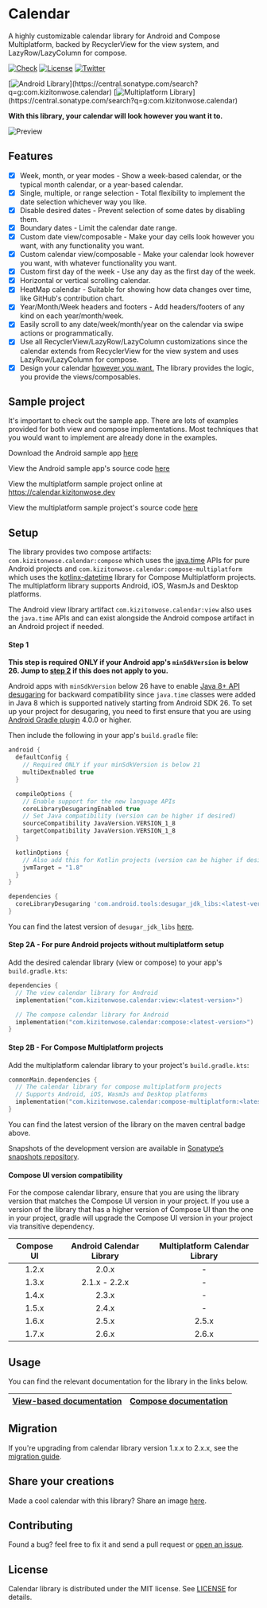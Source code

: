 # Calendar

A highly customizable calendar library for Android and Compose Multiplatform, backed by RecyclerView for the view system, and LazyRow/LazyColumn for compose.

[![Check](https://github.com/kizitonwose/Calendar/actions/workflows/check.yml/badge.svg?branch=main)](https://github.com/kizitonwose/Calendar/actions/workflows/check.yml)
[![License](https://img.shields.io/badge/License-MIT-0097A7.svg)](https://github.com/kizitonwose/Calendar/blob/main/LICENSE.md)
[![Twitter](https://img.shields.io/badge/Twitter-@kizitonwose-9C27B0.svg)](https://twitter.com/kizitonwose)

[![Android Library](https://img.shields.io/badge/dynamic/xml.svg?label=Android%20Library&color=blue&url=https://repo1.maven.org/maven2/com/kizitonwose/calendar/core/maven-metadata.xml&query=(//metadata/versioning/versions/version)[not(contains(text(),%27-%27))][last()])](https://central.sonatype.com/search?q=g:com.kizitonwose.calendar)
[![Multiplatform Library](https://img.shields.io/badge/dynamic/xml.svg?label=Multiplatform%20Library&color=blue&url=https://repo1.maven.org/maven2/com/kizitonwose/calendar/compose-multiplatform/maven-metadata.xml&query=(//metadata/versioning/versions/version)[not(contains(text(),%27-%27))][last()])](https://central.sonatype.com/search?q=g:com.kizitonwose.calendar)

**With this library, your calendar will look however you want it to.**

![Preview](https://user-images.githubusercontent.com/15170090/197389318-b3925b65-aed9-4e1f-a778-ba73007cbdf7.png)

## Features

- [x] Week, month, or year modes - Show a week-based calendar, or the typical month calendar, or a year-based calendar.
- [x] Single, multiple, or range selection - Total flexibility to implement the date selection
  whichever way you like.
- [x] Disable desired dates - Prevent selection of some dates by disabling them.
- [x] Boundary dates - Limit the calendar date range.
- [x] Custom date view/composable - Make your day cells look however you want, with any
  functionality you want.
- [x] Custom calendar view/composable - Make your calendar look however you want, with whatever
  functionality you want.
- [x] Custom first day of the week - Use any day as the first day of the week.
- [x] Horizontal or vertical scrolling calendar.
- [x] HeatMap calendar - Suitable for showing how data changes over time, like GitHub's contribution
  chart.
- [x] Year/Month/Week headers and footers - Add headers/footers of any kind on each year/month/week.
- [x] Easily scroll to any date/week/month/year on the calendar via swipe actions or programmatically.
- [x] Use all RecyclerView/LazyRow/LazyColumn customizations since the calendar extends from
  RecyclerView for the view system and uses LazyRow/LazyColumn for compose.
- [x] Design your calendar [however you want.](https://github.com/kizitonwose/Calendar/issues/1) The
  library provides the logic, you provide the views/composables.

## Sample project

It's important to check out the sample app. There are lots of examples provided for both view and compose implementations. 
Most techniques that you would want to implement are already done in the examples.

Download the Android sample app [here](https://github.com/kizitonwose/Calendar/releases/download/2.5.4/sample.apk)

View the Android sample app's source code [here](https://github.com/kizitonwose/Calendar/tree/main/sample)

View the multiplatform sample project online at https://calendar.kizitonwose.dev

View the multiplatform sample project's source code [here](https://github.com/kizitonwose/Calendar/tree/main/compose-multiplatform/sample)

## Setup

The library provides two compose artifacts: `com.kizitonwose.calendar:compose` which uses the [java.time](https://docs.oracle.com/javase/8/docs/api/java/time/package-summary.html) APIs for pure Android projects and `com.kizitonwose.calendar:compose-multiplatform` which uses the [kotlinx-datetime](https://github.com/Kotlin/kotlinx-datetime) library for Compose Multiplatform projects. The multiplatform library supports Android, iOS, WasmJs and Desktop platforms.

The Android view library artifact `com.kizitonwose.calendar:view` also uses the `java.time` APIs and can exist alongside the Android compose artifact in an Android project if needed.

#### Step 1

**This step is required ONLY if your Android app's `minSdkVersion` is below 26. Jump to [step 2](#step-2) if this does not apply to you.**

Android apps with `minSdkVersion` below 26 have to enable [Java 8+ API desugaring](https://developer.android.com/studio/write/java8-support#library-desugaring) for backward compatibility since `java.time` classes were added in Java 8 which is supported natively starting from Android SDK 26. To set up your project for desugaring, you need to first ensure that you are using [Android Gradle plugin](https://developer.android.com/studio/releases/gradle-plugin#updating-plugin) 4.0.0 or higher.

Then include the following in your app's `build.gradle` file:

```groovy
android {
  defaultConfig {
    // Required ONLY if your minSdkVersion is below 21
    multiDexEnabled true
  }

  compileOptions {
    // Enable support for the new language APIs
    coreLibraryDesugaringEnabled true
    // Set Java compatibility (version can be higher if desired)
    sourceCompatibility JavaVersion.VERSION_1_8
    targetCompatibility JavaVersion.VERSION_1_8
  }

  kotlinOptions {
    // Also add this for Kotlin projects (version can be higher if desired)
    jvmTarget = "1.8"
  }
}

dependencies {
  coreLibraryDesugaring 'com.android.tools:desugar_jdk_libs:<latest-version>'
}
```

You can find the latest version of `desugar_jdk_libs` [here](https://mvnrepository.com/artifact/com.android.tools/desugar_jdk_libs).

#### Step 2A - For pure Android projects without multiplatform setup

Add the desired calendar library (view or compose) to your app's `build.gradle.kts`:

```kotlin
dependencies {
  // The view calendar library for Android
  implementation("com.kizitonwose.calendar:view:<latest-version>")

  // The compose calendar library for Android
  implementation("com.kizitonwose.calendar:compose:<latest-version>")
}
```

#### Step 2B - For Compose Multiplatform projects

Add the multiplatform calendar library to your project's `build.gradle.kts`:

```kotlin
commonMain.dependencies {
  // The calendar library for compose multiplatform projects
  // Supports Android, iOS, WasmJs and Desktop platforms
  implementation("com.kizitonwose.calendar:compose-multiplatform:<latest-version>")
}
```

You can find the latest version of the library on the maven central badge above.

Snapshots of the development version are available in [Sonatype’s snapshots repository](https://s01.oss.sonatype.org/content/repositories/snapshots/com/kizitonwose/calendar/).

#### Compose UI version compatibility

For the compose calendar library, ensure that you are using the library version that matches the Compose UI version in your project. If you use a version of the library that has a higher version of Compose UI than the one in your project, gradle will upgrade the Compose UI version in your project via transitive dependency.

| Compose UI | Android Calendar Library | Multiplatform Calendar Library |
|:----------:|:------------------------:|:------------------------------:|
|   1.2.x    |           2.0.x          |               -                |
|   1.3.x    |       2.1.x - 2.2.x      |               -                |
|   1.4.x    |           2.3.x          |               -                |
|   1.5.x    |           2.4.x          |               -                |
|   1.6.x    |           2.5.x          |             2.5.x              |
|   1.7.x    |           2.6.x          |             2.6.x              |

## Usage

You can find the relevant documentation for the library in the links below.

|[View-based documentation](https://github.com/kizitonwose/Calendar/blob/main/docs/View.md)|[Compose documentation](https://github.com/kizitonwose/Calendar/blob/main/docs/Compose.md)|
|:-:|:-:|

## Migration

If you're upgrading from calendar library version 1.x.x to 2.x.x, see the [migration guide](https://github.com/kizitonwose/calendar/blob/main/docs/MigrationGuide.md).

## Share your creations

Made a cool calendar with this library? Share an image [here](https://github.com/kizitonwose/Calendar/issues/1).

## Contributing

Found a bug? feel free to fix it and send a pull request or [open an issue](https://github.com/kizitonwose/Calendar/issues).

## License

Calendar library is distributed under the MIT license.
See [LICENSE](https://github.com/kizitonwose/Calendar/blob/main/LICENSE.md) for details.
